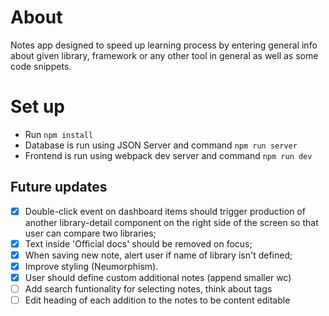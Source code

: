 # About

Notes app designed to speed up learning process by entering general info about given library, framework or any other tool in general as well as some code snippets.

# Set up

- Run `npm install`
- Database is run using JSON Server and command `npm run server`
- Frontend is run using webpack dev server and command `npm run dev`

## Future updates

- [x] Double-click event on dashboard items should trigger production of another library-detail component on the right side of the screen so that user can compare two libraries;
- [x] Text inside 'Official docs' should be removed on focus;
- [x] When saving new note, alert user if name of library isn't defined;
- [x] Improve styling (Neumorphism).
- [x] User should define custom additional notes (append smaller wc)
- [ ] Add search funtionality for selecting notes, think about tags
- [ ] Edit heading of each addition to the notes to be content editable
